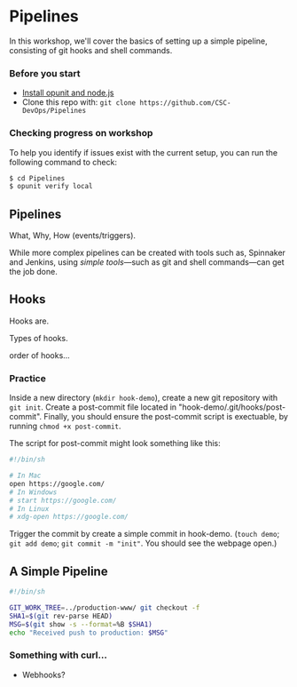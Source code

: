 # Pipelines

In this workshop, we'll cover the basics of setting up a simple pipeline, consisting of git hooks and shell commands.

### Before you start

* [Install opunit and node.js](https://github.com/CSC-DevOps/profile#opunit)
* Clone this repo with: `git clone https://github.com/CSC-DevOps/Pipelines`

### Checking progress on workshop

To help you identify if issues exist with the current setup, you can run the following command to check:

```bash
$ cd Pipelines
$ opunit verify local
```

## Pipelines

What, Why, How (events/triggers).


While more complex pipelines can be created with tools such as, Spinnaker and Jenkins, using *simple tools*—such as git and shell commands—can get the job done.

## Hooks

Hooks are.

Types of hooks.

order of hooks...

### Practice

Inside a new directory (`mkdir hook-demo`), create a new git repository with `git init`. Create a post-commit file located in "hook-demo/.git/hooks/post-commit". Finally, you should ensure the post-commit script is exectuable, by running `chmod +x post-commit`.

The script for post-commit might look something like this:

```sh
#!/bin/sh

# In Mac
open https://google.com/
# In Windows
# start https://google.com/
# In Linux
# xdg-open https://google.com/
```

Trigger the commit by create a simple commit in hook-demo. (`touch demo`; `git add demo`; `git commit -m "init"`. You should see the webpage open.)

## A Simple Pipeline

```sh
#!/bin/sh

GIT_WORK_TREE=../production-www/ git checkout -f
SHA1=$(git rev-parse HEAD)
MSG=$(git show -s --format=%B $SHA1)
echo "Received push to production: $MSG"
```

### Something with curl...

* Webhooks?